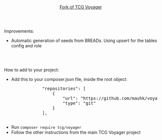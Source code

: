 <p align="center"><a href="https://github.com/the-control-group/voyager" target="_blank">Fork of TCG Voyager</a></p>
<br><br>
<p align="left">Improvements:</p>
<ul>
    <li>Automatic generation of seeds from BREADs. Using upsert for the tables config and role</li>
</ul><br><br>
<p align="left">How to add to your project:</p>
<ul>
    <li>Add this to your composer.json file, inside the root object:
        <pre>
            "repositories": [
                {
                    "url": "https://github.com/mauhk/voyager.git",
                    "type": "git"
                }
            ],
        </pre>
    </li>
    <li>Run <code>composer require tcg/voyager</code>
    </li>
    <li>Follow the other instructions from the main TCG Voyager project</li>
</ul>
